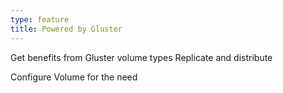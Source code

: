 ```yaml
---
type: feature
title: Powered by Gluster
---
```

Get benefits from Gluster volume types Replicate and distribute

Configure Volume for the need

